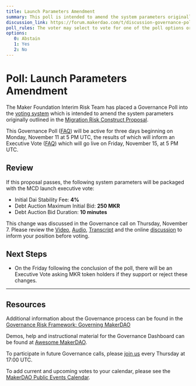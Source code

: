 ```yaml
---
title: Launch Parameters Amendment
summary: This poll is intended to amend the system parameters originally outlined in the Migration Risk Construct Proposal.
discussion_link: https://forum.makerdao.com/t/discussion-governance-poll-missing-parameter/732
poll_rules: The voter may select to vote for one of the poll options or they may elect to abstain from the poll entirely
options:
   0: Abstain
   1: Yes
   2: No
---
```

# Poll: Launch Parameters Amendment

The Maker Foundation Interim Risk Team has placed a Governance Poll into the [voting system](https://vote.makerdao.com/polling) which is intended to amend the system parameters originally outlined in the [Migration Risk Construct Proposal](https://vote.makerdao.com/polling-proposal/qmba2hpv3kcbjgzvlnv7xsogs3jenqdiqo3ffnktgqtepn).

This Governance Poll ([FAQ](https://community-development.makerdao.com/governance/governance#is-there-more-than-one-type-of-vote)) will be active for three days beginning on Monday, November 11 at 5 PM UTC, the results of which will inform an Executive Vote ([FAQ](https://community-development.makerdao.com/governance/governance#what-is-continuous-approval-voting)) which will go live on Friday, November 15, at 5 PM UTC.

## Review

If this proposal passes, the following system parameters will be packaged with the MCD launch executive vote:

- Initial Dai Stability Fee: **4%**
- Debt Auction Maximum Initial Bid: **250 MKR**
- Debt Auction Bid Duration: **10 minutes**

This change was discussed in the Governance call on Thursday, November 7. Please review the [Video](https://www.youtube.com/playlist?list=PLLzkWCj8ywWNq5-90-Id6VPSsrk4OWVan), [Audio](https://soundcloud.com/makerdao/sets/governance-and-risk), [Transcript](https://community-development.makerdao.com/governance/governance-and-risk-meetings/transcripts) and the online [discussion](https://forum.makerdao.com/c/governance) to inform your position before voting.

## Next Steps

- On the Friday following the conclusion of the poll, there will be an Executive Vote asking MKR token holders if they support or reject these changes.

---

## Resources

Additional information about the Governance process can be found in the [Governance Risk Framework: Governing MakerDAO](https://community-development.makerdao.com/governance/governance-risk-framework)

Demos, help and instructional material for the Governance Dashboard can be found at [Awesome MakerDAO](https://awesome.makerdao.com/#voting).

To participate in future Governance calls, please [join us](https://community-development.makerdao.com/governance/governance-and-risk-meetings) every Thursday at 17:00 UTC.

To add current and upcoming votes to your calendar, please see the [MakerDAO Public Events Calendar](https://calendar.google.com/calendar/embed?src=makerdao.com_3efhm2ghipksegl009ktniomdk%40group.calendar.google.com&ctz=America%2FLos_Angeles).
